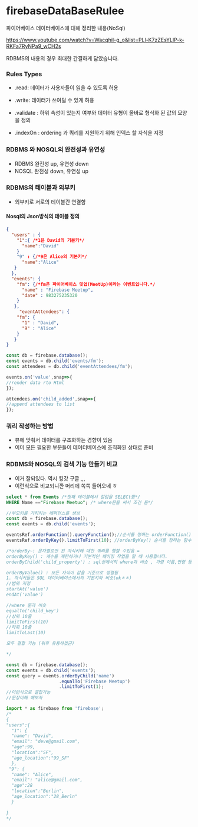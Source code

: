 # firebaseDataBaseRulee
파이어베이스 데이터베이스에 대해 정리한 내용(NoSql)

https://www.youtube.com/watch?v=WacqhiI-g_o&list=PLl-K7zZEsYLlP-k-RKFa7RyNPa9_wCH2s

RDBMS의 내용의 경우 최대한 간결하게 담았습니다.

### Rules Types

* .read: 데이터가 사용자들이 읽을 수 있도록 허용

* .write: 데이터가 쓰여딜 수 있게 허용

* .validate : 하위 속성이 있는지 여부와 데이터 유형이 올바로 형식화 된 값의 모양을 정의

* .indexOn : ordering 과 쿼리를 지원하기 위해 인덱스 할 자식을 지정

### RDBMS 와 NOSQL의 완전성과 유연성

* RDBMS 완전성 up, 유연성 down
* NOSQL 완전성 down, 유연성 up

### RDBMS의 테이블과 외부키

- 외부키로 서로의 테이블간 연결함

#### Nosql의 Json방식의 테이블 정의 

``` json
{
  "users" : {
    "1":{ /*1은 David의 기본키*/
      "name":"David"
    }
    "9" : {/*9은 Alice의 기본키*/
      "name":"Alice"
   }
  },
  "events": {
    "fm": {/*fm은 파이어베이스 밋업(MeetUp)이라는 이벤트입니다.*/
      "name" : "Firebase Meetup",
      "date" : 983275235320
    }
   },
     "eventAttendees": {
    "fm": {
      "1" : "David",
      "9" : "Alice"
    }
   }
}
```

```javascript
const db = firebase.database();
const events = db.child('events/fm');
const attendees = db.child('eventAttendees/fm');

events.on('value',snap=>{
//render data rto Html 
});

attendees.on('child_added',snap=>{
//append attendees to list 
});
```

### 쿼리 작성하는 방법

- 뷰에 맞춰서 데이터를 구조화하는 경향이 있음
- 이미 모든 필요한 부분들이 데이터베이스에 조직화된 상태로 준비

### RDBMS와 NOSQL의 검색 기능 만들기 비교

- 이거 잘되있다. 역시 킹갓 구글 ,,,
- 이런식으로 비교되니깐 머리에 쏙쏙 들어오네 ㅎ

```sql
select * from Events /*첫째 테이블에서 컬럼을 SELECt함*/
WHERE Name =="Firebase Meetuo"; /* where문을 써서 조건 둠*/
```
```javascript 
//부모키를 가리키는 레퍼런스를 생성
const db = firebase.database();
const events = db.child('events');

eventsRef.orderFunction().queryFunction();//순서를 정하는 orderFunction() 함수를 써서 제어, 좀더 세세한 제어는 queryFunction()-> 쿼리함수 사용
eventsRef.orderByKey().limitToFirst(10); //orderByKey() 순서를 정하는 함수,limitToFirst(10) 쿼리제한은 10개

/*orderBy~: 문자열로만 된 자식키에 대한 쿼리를 행할 수있음 =
orderByKey() : 개수를 제한하거나 기본적인 페이징 작업을 할 때 사용합니다.
orderByChild('child_property') : sql상에서의 where과 비슷 , 가령 이름,연령 등과 같은 자식 속성을 지정한 후 그 값에 대한 쿼리 짜기 가능 

orderByValue() : 모든 자식이 값을 기준으로 정렬됨
1. 자식키들은 SQL 데이터베이스에서의 기본키와 비슷(okㅎㅎ)
//범위 지정 
startAt('value')
endAt('value')

//where 문과 비슷
equalTo('child_key')
//상위 10줄
limitToFirst(10)
//하위 10줄
limitToLast(10)

모두 결합 가능 (워후 유용하겠군)

*/
```
```javascript
const db = firebase.database();
const events = db.child('events');
const query = events.orderByChild('name')
                    .equalTo('Firebase Meetup')
                    .limitToFirst(1);
//이런식으로 결합가능 
//문장이해 해보자 
```
```javascript
import * as firebase from 'firebase';
/*
{
"users":{
  "1": {
  "name": "David",
  "email": "deve@gmail.com",
  "age":99,
  "location":"SF",
  "age_location":"99_SF"
  },
 "9": {
  "name": "Alice",
  "email": "alice@gmail.com",
  "age":28
  "location":"Berlin",
  "age_location":"28_Berln"
  }
  
}
*/
```
